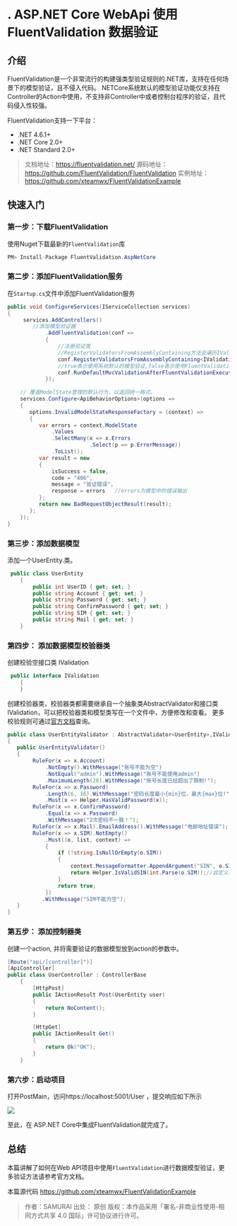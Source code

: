 

# . ASP.NET Core WebApi 使用FluentValidation 数据验证

## 介绍

FluentValidation是一个非常流行的构建强类型验证规则的.NET库，支持在任何场景下的模型验证，且不侵入代码。
NETCore系统默认的模型验证功能仅支持在Controller的Action中使用，不支持非Controller中或者控制台程序的验证，且代码侵入性较强。

FluentValidation支持一下平台：

- .NET     4.6.1+
- .NET     Core 2.0+
- .NET     Standard 2.0+

> 文档地址：https://fluentvalidation.net/
> 源码地址：https://github.com/FluentValidation/FluentValidation
> 实例地址：https://github.com/xteamwx/FluentValidationExample

## 快速入门

### 第一步：下载FluentValidation

使用Nuget下载最新的`FluentValidation`库

```c#
PM> Install-Package FluentValidation.AspNetCore
```

### 第二步：添加FluentValidation服务

在`Startup.cs`文件中添加FluentValidation服务
```c#
public void ConfigureServices(IServiceCollection services) 
{   
     services.AddControllers()     
        //添加模型验证器
            .AddFluentValidation(conf =>
            {
                //注册验证类
                //RegisterValidatorsFromAssemblyContaining方法会遍历IValidation接口类所在项目下的所有验证类，并注册到服务中
                conf.RegisterValidatorsFromAssemblyContaining<IValidation>();
                //true表示使用系统默认的模型验证,false表示使用FluentValidation模型验证。
                conf.RunDefaultMvcValidationAfterFluentValidationExecutes = false;
            });
    
    // 覆盖ModelState管理的默认行为，以返回统一格式。
    services.Configure<ApiBehaviorOptions>(options =>
    {
       options.InvalidModelStateResponseFactory = (context) =>
       {
          var errors = context.ModelState
              .Values
              .SelectMany(x => x.Errors
                          .Select(p => p.ErrorMessage))
              .ToList();           
          var result = new
          {
              isSuccess = false,
              code = "406",
              message = "验证错误",
              response = errors   //errors为模型中的错误输出
          };           
          return new BadRequestObjectResult(result);
       };
    });
}
```
### 第三步：添加数据模型 

添加一个UserEntity.类。

```c#
 public class UserEntity
    {
        public int UserID { get; set; }
        public string Account { get; set; }
        public string Password { get; set; }
        public string ConfirmPassword { get; set; }
        public string SIM { get; set; }
        public string Mail { get; set; }
    }
```

### 第四步： 添加数据模型校验器类

创建校验空接口类 IValidation
```c#
 public interface IValidation
    {
    }
```
创建校验器类，校验器类都需要继承自一个抽象类AbstractValidator和接口类 IValidation，可以把校验器类和模型类写在一个文件中，方便修改和查看。
更多校验规则可通过[官方文档](https://fluentvalidation.net/)查询。

```c#
public class UserEntityValidator : AbstractValidator<UserEntity>,IValidation
{
   public UserEntityValidator()
   {
        RuleFor(x => x.Account)
            .NotEmpty().WithMessage("账号不能为空")
            .NotEqual("admin").WithMessage("账号不能使用admin")
            .MaximumLength(20).WithMessage("账号长度已经超出了限制!");
        RuleFor(x => x.Password)
            .Length(6, 16).WithMessage("密码长度最小{min}位，最大{max}位!")
            .Must(x => Helper.HasValidPassword(x));
        RuleFor(x => x.ConfirmPassword)
            .Equal(x => x.Password)
            .WithMessage("2次密码不一致！");
        RuleFor(x => x.Mail).EmailAddress().WithMessage("电邮地址错误");
        RuleFor(x => x.SIM).NotEmpty()
            .Must((o, list, context) =>
            {   
                if (!string.IsNullOrEmpty(o.SIM))
                {
                    context.MessageFormatter.AppendArgument("SIN", o.SIM);
                    return Helper.IsValidSIN(int.Parse(o.SIM));//自定义验证器
                }
                return true;
            })
           .WithMessage("SIM不能为空");
   }
}
```

###  第五步： 添加控制器类

 创建一个action, 并将需要验证的数据模型放到action的参数中。

```c#
[Route("api/[controller]")]
[ApiController]
public class UserController : ControllerBase
    {
        [HttpPost]
        public IActionResult Post(UserEntity user)
        {
            return NoContent();
        }

        [HttpGet]
        public IActionResult Get()
        {
            return Ok("OK");
        }
    }
```

### 第六步：启动项目

打开PostMain，访问https://localhost:5001/User ，提交响应如下所示

![](http://www.helink-iot.com/Blogimages/FluentValidation.png)




至此，在 ASP.NET Core中集成FluentValidation就完成了。

## 总结

本篇讲解了如何在Web API项目中使用`FluentValidation`进行数据模型验证，更多验证方法请参考官方文档。

本篇源代码 https://github.com/xteamwx/FluentValidationExample

> 作者：SAMURAI
> 出处： 原创
> 版权：本作品采用「署名-非商业性使用-相同方式共享 4.0 国际」许可协议进行许可。
